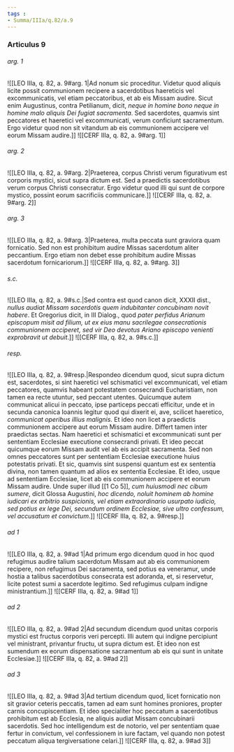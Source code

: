 ```yaml
---
tags : 
- Summa/IIIa/q.82/a.9
---
```


### Articulus 9

###### arg. 1
![[LEO IIIa, q. 82, a. 9#arg. 1|Ad nonum sic proceditur. Videtur quod aliquis licite possit communionem recipere a sacerdotibus haereticis vel excommunicatis, vel etiam peccatoribus, et ab eis Missam audire. Sicut enim Augustinus, contra Petilianum, dicit, *neque in homine bono neque in homine malo aliquis Dei fugiat sacramenta*. Sed sacerdotes, quamvis sint peccatores et haeretici vel excommunicati, verum conficiunt sacramentum. Ergo videtur quod non sit vitandum ab eis communionem accipere vel eorum Missam audire.]]
![[CERF IIIa, q. 82, a. 9#arg. 1]]

###### arg. 2
![[LEO IIIa, q. 82, a. 9#arg. 2|Praeterea, corpus Christi verum figurativum est corporis mystici, sicut supra dictum est. Sed a praedictis sacerdotibus verum corpus Christi consecratur. Ergo videtur quod illi qui sunt de corpore mystico, possint eorum sacrificiis communicare.]]
![[CERF IIIa, q. 82, a. 9#arg. 2]]

###### arg. 3
![[LEO IIIa, q. 82, a. 9#arg. 3|Praeterea, multa peccata sunt graviora quam fornicatio. Sed non est prohibitum audire Missas sacerdotum aliter peccantium. Ergo etiam non debet esse prohibitum audire Missas sacerdotum fornicariorum.]]
![[CERF IIIa, q. 82, a. 9#arg. 3]]

###### s.c.
![[LEO IIIa, q. 82, a. 9#s.c.|Sed contra est quod canon dicit, XXXII dist., *nullus audiat Missam sacerdotis quem indubitanter concubinam novit habere*. Et Gregorius dicit, in III Dialog., quod *pater perfidus Arianum episcopum misit ad filium, ut ex eius manu sacrilegae consecrationis communionem acciperet, sed vir Deo devotus Ariano episcopo venienti exprobravit ut debuit*.]]
![[CERF IIIa, q. 82, a. 9#s.c.]]

###### resp.
![[LEO IIIa, q. 82, a. 9#resp.|Respondeo dicendum quod, sicut supra dictum est, sacerdotes, si sint haeretici vel schismatici vel excommunicati, vel etiam peccatores, quamvis habeant potestatem consecrandi Eucharistiam, non tamen ea recte utuntur, sed peccant utentes. Quicumque autem communicat alicui in peccato, ipse particeps peccati efficitur, unde et in secunda canonica Ioannis legitur quod qui dixerit ei, ave, scilicet haeretico, *communicat operibus illius malignis*. Et ideo non licet a praedictis communionem accipere aut eorum Missam audire. Differt tamen inter praedictas sectas. Nam haeretici et schismatici et excommunicati sunt per sententiam Ecclesiae executione consecrandi privati. Et ideo peccat quicumque eorum Missam audit vel ab eis accipit sacramenta. Sed non omnes peccatores sunt per sententiam Ecclesiae executione huius potestatis privati. Et sic, quamvis sint suspensi quantum est ex sententia divina, non tamen quantum ad alios ex sententia Ecclesiae. Et ideo, usque ad sententiam Ecclesiae, licet ab eis communionem accipere et eorum Missam audire. Unde super illud [[1 Co 5]], *cum huiusmodi nec cibum sumere*, dicit Glossa Augustini, *hoc dicendo, noluit hominem ab homine iudicari ex arbitrio suspicionis, vel etiam extraordinario usurpato iudicio, sed potius ex lege Dei, secundum ordinem Ecclesiae, sive ultro confessum, vel accusatum et convictum*.]]
![[CERF IIIa, q. 82, a. 9#resp.]]

###### ad 1
![[LEO IIIa, q. 82, a. 9#ad 1|Ad primum ergo dicendum quod in hoc quod refugimus audire talium sacerdotum Missam aut ab eis communionem recipere, non refugimus Dei sacramenta, sed potius ea veneramur, unde hostia a talibus sacerdotibus consecrata est adoranda, et, si reservetur, licite potest sumi a sacerdote legitimo. Sed refugimus culpam indigne ministrantium.]]
![[CERF IIIa, q. 82, a. 9#ad 1]]

###### ad 2
![[LEO IIIa, q. 82, a. 9#ad 2|Ad secundum dicendum quod unitas corporis mystici est fructus corporis veri percepti. Illi autem qui indigne percipiunt vel ministrant, privantur fructu, ut supra dictum est. Et ideo non est sumendum ex eorum dispensatione sacramentum ab eis qui sunt in unitate Ecclesiae.]]
![[CERF IIIa, q. 82, a. 9#ad 2]]

###### ad 3
![[LEO IIIa, q. 82, a. 9#ad 3|Ad tertium dicendum quod, licet fornicatio non sit gravior ceteris peccatis, tamen ad eam sunt homines proniores, propter carnis concupiscentiam. Et ideo specialiter hoc peccatum a sacerdotibus prohibitum est ab Ecclesia, ne aliquis audiat Missam concubinarii sacerdotis. Sed hoc intelligendum est de notorio, vel per sententiam quae fertur in convictum, vel confessionem in iure factam, vel quando non potest peccatum aliqua tergiversatione celari.]]
![[CERF IIIa, q. 82, a. 9#ad 3]]

